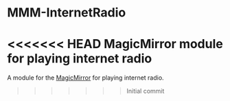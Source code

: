 # MMM-InternetRadio
<<<<<<< HEAD
MagicMirror module for playing internet radio
=======
A module for the [MagicMirror](https://github.com/MichMich/MagicMirror) for playing internet radio.
>>>>>>> Initial commit
